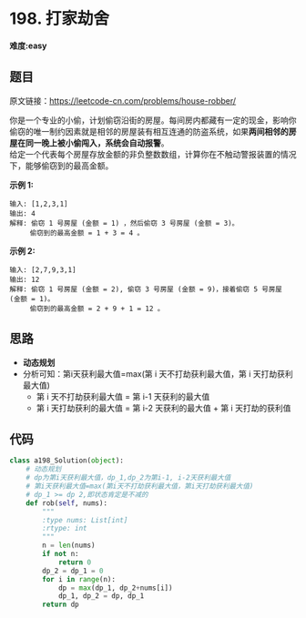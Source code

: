 # 198. 打家劫舍
**难度:easy**
## 题目
原文链接：https://leetcode-cn.com/problems/house-robber/

你是一个专业的小偷，计划偷窃沿街的房屋。每间房内都藏有一定的现金，影响你偷窃的唯一制约因素就是相邻的房屋装有相互连通的防盗系统，如果**两间相邻的房屋在同一晚上被小偷闯入，系统会自动报警**。  
给定一个代表每个房屋存放金额的非负整数数组，计算你在不触动警报装置的情况下，能够偷窃到的最高金额。

**示例 1:**
```
输入: [1,2,3,1]
输出: 4
解释: 偷窃 1 号房屋 (金额 = 1) ，然后偷窃 3 号房屋 (金额 = 3)。
     偷窃到的最高金额 = 1 + 3 = 4 。
```
**示例 2:**
```
输入: [2,7,9,3,1]
输出: 12
解释: 偷窃 1 号房屋 (金额 = 2), 偷窃 3 号房屋 (金额 = 9)，接着偷窃 5 号房屋 (金额 = 1)。
     偷窃到的最高金额 = 2 + 9 + 1 = 12 。
```

## 思路
* **动态规划**
* 分析可知：第i天获利最大值=max(第 i 天不打劫获利最大值，第 i 天打劫获利最大值)
  * 第 i 天不打劫获利最大值 = 第 i-1 天获利的最大值
  * 第 i 天打劫获利的最大值 = 第 i-2 天获利的最大值 + 第 i 天打劫的获利值

## 代码
```python
class a198_Solution(object):
    # 动态规划
    # dp为第i天获利最大值，dp_1,dp_2为第i-1, i-2天获利最大值
    # 第i天获利最大值=max(第i天不打劫获利最大值，第i天打劫获利最大值)
    # dp_1 >= dp 2,即状态肯定是不减的
    def rob(self, nums):
        """
        :type nums: List[int]
        :rtype: int
        """
        n = len(nums)
        if not n:
            return 0
        dp_2 = dp_1 = 0
        for i in range(n):
            dp = max(dp_1, dp_2+nums[i])
            dp_1, dp_2 = dp, dp_1
        return dp
```

